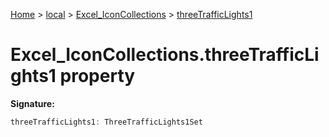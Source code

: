 [Home](./index) &gt; [local](local.md) &gt; [Excel\_IconCollections](local.excel_iconcollections.md) &gt; [threeTrafficLights1](local.excel_iconcollections.threetrafficlights1.md)

# Excel\_IconCollections.threeTrafficLights1 property


**Signature:**
```javascript
threeTrafficLights1: ThreeTrafficLights1Set
```
